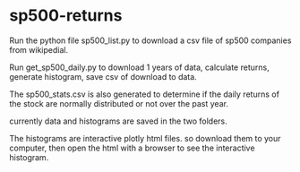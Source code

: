 # sp500-returns

Run the python file sp500_list.py to download a csv file of sp500 companies from wikipedial.

Run get_sp500_daily.py to download 1 years of data, calculate returns, generate histogram, save csv of download to data.

The sp500_stats.csv is also generated to determine if the daily returns of the stock are normally distributed or not over the past year.

currently data and histograms are saved in the two folders.

The histograms are interactive plotly html files.  so download them to your computer, then open the html with a browser to see the interactive histogram.
